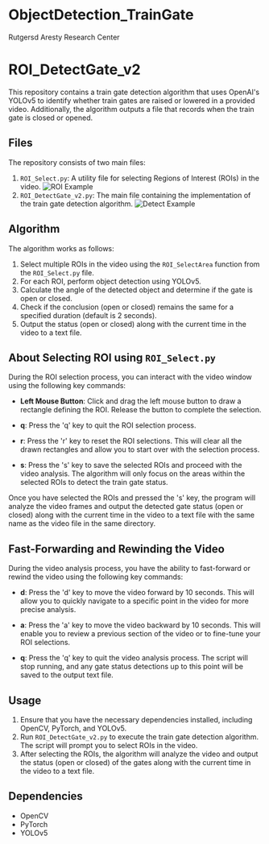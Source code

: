 # ObjectDetection_TrainGate
Rutgersd Aresty Research Center
# ROI_DetectGate_v2

This repository contains a train gate detection algorithm that uses OpenAI's YOLOv5 to identify whether train gates are raised or lowered in a provided video. Additionally, the algorithm outputs a file that records when the train gate is closed or opened.

## Files

The repository consists of two main files:

1. `ROI_Select.py`: A utility file for selecting Regions of Interest (ROIs) in the video. ![ROI Example](ROI.png)
2. `ROI_DetectGate_v2.py`: The main file containing the implementation of the train gate detection algorithm. ![Detect Example](Detect.png)

## Algorithm

The algorithm works as follows:

1. Select multiple ROIs in the video using the `ROI_SelectArea` function from the `ROI_Select.py` file.
2. For each ROI, perform object detection using YOLOv5.
3. Calculate the angle of the detected object and determine if the gate is open or closed.
4. Check if the conclusion (open or closed) remains the same for a specified duration (default is 2 seconds).
5. Output the status (open or closed) along with the current time in the video to a text file.


## About Selecting ROI using `ROI_Select.py`

During the ROI selection process, you can interact with the video window using the following key commands:

- **Left Mouse Button**: Click and drag the left mouse button to draw a rectangle defining the ROI. Release the button to complete the selection.

- **q**: Press the 'q' key to quit the ROI selection process.

- **r**: Press the 'r' key to reset the ROI selections. This will clear all the drawn rectangles and allow you to start over with the selection process.

- **s**: Press the 's' key to save the selected ROIs and proceed with the video analysis. The algorithm will only focus on the areas within the selected ROIs to detect the train gate status.

Once you have selected the ROIs and pressed the 's' key, the program will analyze the video frames and output the detected gate status (open or closed) along with the current time in the video to a text file with the same name as the video file in the same directory.

## Fast-Forwarding and Rewinding the Video

During the video analysis process, you have the ability to fast-forward or rewind the video using the following key commands:

- **d**: Press the 'd' key to move the video forward by 10 seconds. This will allow you to quickly navigate to a specific point in the video for more precise analysis.

- **a**: Press the 'a' key to move the video backward by 10 seconds. This will enable you to review a previous section of the video or to fine-tune your ROI selections.

- **q**: Press the 'q' key to quit the video analysis process. The script will stop running, and any gate status detections up to this point will be saved to the output text file.


## Usage

1. Ensure that you have the necessary dependencies installed, including OpenCV, PyTorch, and YOLOv5.
2. Run `ROI_DetectGate_v2.py` to execute the train gate detection algorithm. The script will prompt you to select ROIs in the video.
3. After selecting the ROIs, the algorithm will analyze the video and output the status (open or closed) of the gates along with the current time in the video to a text file.

## Dependencies

- OpenCV
- PyTorch
- YOLOv5


